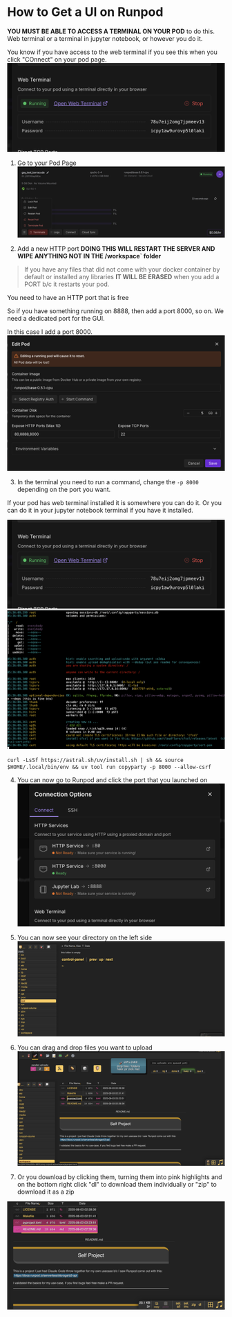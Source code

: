 # How to Get a UI on Runpod

**YOU MUST BE ABLE TO ACCESS A TERMINAL ON YOUR POD** to do this. Web terminal or a terminal in jupyter notebook, or however you do it.

You know if you have access to the web terminal if you see this when you click "COnnect" on your pod page.
![Add HTTP](webterminal.png)


1. Go to your Pod Page
![Add HTTP](edit.png)

2. Add a new HTTP port
**DOING THIS WILL RESTART THE SERVER AND WIPE ANYTHING NOT IN THE /workspace` folder**

> If you have any files that did not come with your docker container by default or installed any libraries **IT WILL BE ERASED** when you add a PORT b/c it restarts your pod.

You need to have an HTTP port that is free

So if you have something running on 8888, then add a port 8000, so on.
We need a dedicated port for the GUI.

In this case I add a port 8000.
![Add HTTP](addhttp.png)

3. In the terminal you need to run a command, change the `-p 8000` depending on the port you want.

If your pod has web terminal installed it is somewhere you can do it. Or you can do it in your jupyter notebook terminal if you have it installed. 

![Add HTTP](webterminal.png)
![Add HTTP](running.png)

```
curl -LsSf https://astral.sh/uv/install.sh | sh && source $HOME/.local/bin/env && uv tool run copyparty -p 8000 --allow-csrf
```

4. You can now go to Runpod and click the port that you launched on
![Add HTTP](port.png)

5. You can now see your directory on the left side
![Add HTTP](directory.png)

6. You can drag and drop files you want to upload
![Add HTTP](upload.png)
7. Or you download by clicking them, turning them into pink highlights and on the bottom right click "dl" to download them individually or "zip" to download it as a zip

![Add HTTP](download.png)
